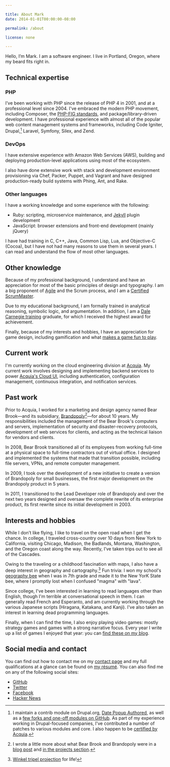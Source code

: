 ```yaml
---

title: About Mark
date: 2014-01-01T00:00:00-08:00

permalink: /about

license: none

---
```

Hello, I’m Mark. I am a software engineer. I live in Portland, Oregon, where my beard fits right in.

## Technical expertise

### PHP

I’ve been working with PHP since the release of PHP 4 in 2001, and at a professional level since 2004. I've embraced the modern PHP movement, including Composer, the [PHP-FIG standards][4], and package/library-driven development. I have professional experience with almost all of the popular web content management systems and frameworks, including Code Igniter, Drupal,[^1] Laravel, Symfony, Silex, and Zend.

### DevOps

I have extensive experience with Amazon Web Services (AWS), building and deploying production-level applications using most of the ecosystem.

I also have done extensive work with stack and development environment provisioning via Chef, Packer, Puppet, and Vagrant and have designed production-ready build systems with Phing, Ant, and Rake.

### Other languages

I have a working knowledge and some experience with the following:

* Ruby: scripting, microservice maintenance, and [Jekyll][5] plugin development
* JavaScript: browser extensions and front-end development (mainly jQuery)

I have had training in C, C++, Java, Common Lisp, Lua, and Objective-C (Cocoa), but I have not had many reasons to use them in several years. I can read and understand the flow of most other languages.

## Other knowledge

Because of my professional background, I understand and have an appreciation for most of the basic principles of design and typography. I am a big proponent of [Agile][6] and the Scrum process, and I am a [Certified ScrumMaster][7].

Due to my educational background, I am formally trained in analytical reasoning, symbolic logic, and argumentation. In addition, I am a [Dale Carnegie training][8] graduate, for which I received the highest award for achievement.

Finally, because of my interests and hobbies, I have an appreciation for game design, including gamification and what [makes a game fun to play][9].

## Current work

I'm currently working on the cloud engineering division at [Acquia][10]. My current work involves designing and implementing backend services to power [Acquia's Cloud UI][11], including authentication, configuration management, continuous integration, and notification services.

## Past work

Prior to Acquia, I worked for a marketing and design agency named Bear Brook—and its subsidiary, [Brandopoly][12][^2]—for about 10 years. My responsibilities included the management of the Bear Brook's computers and servers, implementation of security and disaster-recovery protocols, development of web services for clients, and acting as the technical liaison for vendors and clients.

In 2008, Bear Brook transitioned all of its employees from working full-time at a physical space to full-time contractors out of virtual office. I designed and implemented the systems that made that transition possible, including file servers, VPNs, and remote computer management.

In 2009, I took over the development of a new initiative to create a version of Brandopoly for small businesses, the first major development on the Brandopoly product in 5 years.

In 2011, I transitioned to the Lead Developer role of Brandopoly and over the next two years designed and oversaw the complete rewrite of its enterprise product, its first rewrite since its initial development in 2003.

## Interests and hobbies

While I don’t like flying, I like to travel on the open road when I get the chance. In college, I traveled cross-country over 10 days from New York to California, visiting Chicago, Madison, the Badlands, Montana, Washington, and the Oregon coast along the way. Recently, I’ve taken trips out to see all of the Cascades.

Owing to the traveling or a childhood fascination with maps, I also have a deep interest in geography and cartography.[^3] Fun trivia: I won my school's [geography bee][13] when I was in 7th grade and made it to the New YorK State bee, where I promptly lost when I confused "magma" with "lava".

Since college, I've been interested in learning to read languages other than English, though I'm terrible at conversational speech in them. I can generally read French and Esperanto, and am currently working through the various Japanese scripts (Hiragana, Katakana, and Kanji). I've also taken an interest in learning dead programming languages.

Finally, when I can find the time, I also enjoy playing video games: mostly strategy games and games with a strong narrative focus. Every year I write up a list of games I enjoyed that year: you can [find these on my blog][14].

## Social media and contact

You can find out how to contact me on my [contact page][15] and my full qualifications at a glance can be found on [my résumé][16]. You can also find me on any of the following social sites:

* <a href="https://github.com/itafroma" rel="me">GitHub</a>
* <a href="https://twitter.com/itafroma" rel="me">Twitter</a>
* <a href="https://facebook.com/marktrapp" rel="me">Facebook</a>
* <a href="https://news.ycombinator.com/user?id=itafroma" rel="me">Hacker News</a>

[^1]: I maintain a contrib module on Drupal.org, [Date Popup Authored][17], as well as a [few forks and one-off modules on GitHub][18]. As part of my experience working in Drupal-focused companies, I've contributed a number of patches to various modules and core. I also happen to be [certified by Acquia][19].
[^2]: I wrote a little more about what Bear Brook and Brandopoly were in a [blog post][20] and [in the projects section][10].
[^3]: [Winkel tripel projection][21] for life!

[1]: http://geneseo.edu "SUNY: Geneseo website"
[2]: http://en.wikipedia.org/wiki/Philosophy_of_language "Wikipedia article on the philosophy of language"
[3]: http://en.wikipedia.org/wiki/Cognitive_science "Wikipedia article on cognitive science"
[4]: http://php-fig.org "PHP-FIG website"
[5]: http://jekyllrb.org "Jekyll project website"
[6]: http://agilemanifesto.org "The Agile Manifesto"
[7]: https://www.scrumalliance.org/certifications/practitioners/certified-scrummaster-csm "Certified ScrumMaster"
[8]: http://www.dalecarnegie.com "Dale Carnegie Training website"
[9]: https://en.wikipedia.org/wiki/Ludology "Wikipedia article on ludology"
[10]: https://acquia.com "Acquia website"
[11]: https://www.acquia.com/blog/announcing-new-acquia-cloud-ui/06/12/2016/3299791 "Announcing the New Acquia Cloud UI"
[12]: https://marktrapp.com/projects/brandopoly "My write-up on Brandopoly"
[13]: https://en.wikipedia.org/wiki/National_Geographic_Bee "Wikipedia article on the National Geography Bee"
[14]: https://marktrapp.com/blog/#Gaming "Gaming-related blog posts"
[15]: https://marktrapp.com/contact "Contact page"
[16]: https://marktrapp.com/about/resume "My résumé"
[17]: http://drupal.org/project/date_popup_authored "Date Popup Authored project page"
[18]: https://github.com/search?q=%40itafroma+drupal- "My Drupal modules on GitHub"
[19]: https://www.acquia.com/customer-success/learning-services/acquia-certification-program-overview "Acquia Certification Program"
[20]: https://marktrapp.com/blog/2014/01/02/end-of-an-era/ "The end of an era"
[21]: http://en.wikipedia.org/wiki/Winkel_tripel_projection "Wikipedia article on the Winkel tripel projection"
